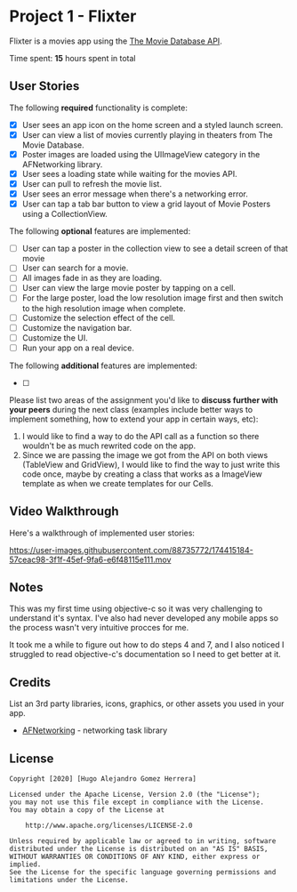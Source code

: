 # Project 1 - Flixter

Flixter is a movies app using the [The Movie Database API](http://docs.themoviedb.apiary.io/#).

Time spent: **15** hours spent in total

## User Stories

The following **required** functionality is complete:

- [x] User sees an app icon on the home screen and a styled launch screen.
- [x] User can view a list of movies currently playing in theaters from The Movie Database.
- [x] Poster images are loaded using the UIImageView category in the AFNetworking library.
- [x] User sees a loading state while waiting for the movies API.
- [x] User can pull to refresh the movie list.
- [x] User sees an error message when there's a networking error.
- [x] User can tap a tab bar button to view a grid layout of Movie Posters using a CollectionView.

The following **optional** features are implemented:

- [ ] User can tap a poster in the collection view to see a detail screen of that movie
- [ ] User can search for a movie.
- [ ] All images fade in as they are loading.
- [ ] User can view the large movie poster by tapping on a cell.
- [ ] For the large poster, load the low resolution image first and then switch to the high resolution image when complete.
- [ ] Customize the selection effect of the cell.
- [ ] Customize the navigation bar.
- [ ] Customize the UI.
- [ ] Run your app on a real device.

The following **additional** features are implemented:

- [ ] 

Please list two areas of the assignment you'd like to **discuss further with your peers** during the next class (examples include better ways to implement something, how to extend your app in certain ways, etc):

1. I would like to find a way to do the API call as a function so there wouldn't be as much rewrited code on the app.
2. Since we are passing the image we got from the API on both views (TableView and GridView), I would like to find the way to just write this code once, maybe by creating a class that works as a ImageView template as when we create templates for our Cells.


## Video Walkthrough

Here's a walkthrough of implemented user stories:

https://user-images.githubusercontent.com/88735772/174415184-57ceac98-3f1f-45ef-9fa6-e6f48115e111.mov


## Notes

This was my first time using objective-c so it was very challenging to understand it's syntax. I've also had never developed any mobile apps so the process wasn't very intuitive procces for me. 

It took me a while to figure out how to do steps 4 and 7, and I also noticed I struggled to read objective-c's documentation so I need to get better at it. 

## Credits

List an 3rd party libraries, icons, graphics, or other assets you used in your app.

- [AFNetworking](https://github.com/AFNetworking/AFNetworking) - networking task library

## License

    Copyright [2020] [Hugo Alejandro Gomez Herrera]

    Licensed under the Apache License, Version 2.0 (the "License");
    you may not use this file except in compliance with the License.
    You may obtain a copy of the License at

        http://www.apache.org/licenses/LICENSE-2.0

    Unless required by applicable law or agreed to in writing, software
    distributed under the License is distributed on an "AS IS" BASIS,
    WITHOUT WARRANTIES OR CONDITIONS OF ANY KIND, either express or implied.
    See the License for the specific language governing permissions and
    limitations under the License.
